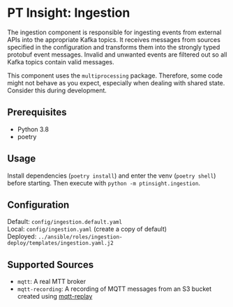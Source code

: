# PT Insight: Ingestion

The ingestion component is responsible for ingesting events from external APIs into the appropriate Kafka topics.
It receives messages from sources specified in the configuration and transforms them into the strongly typed protobuf
 event messages.
Invalid and unwanted events are filtered out so all Kafka topics contain valid messages.

This component uses the `multiprocessing` package. Therefore, some code might not behave as you expect, especially
 when dealing with shared state. Consider this during development.


## Prerequisites
* Python 3.8
* poetry


## Usage

Install dependencies (`poetry install`) and enter the venv (`poetry shell`) before starting. Then execute with `python -m ptinsight.ingestion`.


## Configuration

Default: `config/ingestion.default.yaml`  
Local: `config/ingestion.yaml`  (create a copy of default)  
Deployed: `../ansible/roles/ingestion-deploy/templates/ingestion.yaml.j2`


## Supported Sources
* `mqtt`: A real MTT broker
* `mqtt-recording`: A recording of MQTT messages from an S3 bucket created using [mqtt-replay](../../tools/mqtt-replay)
